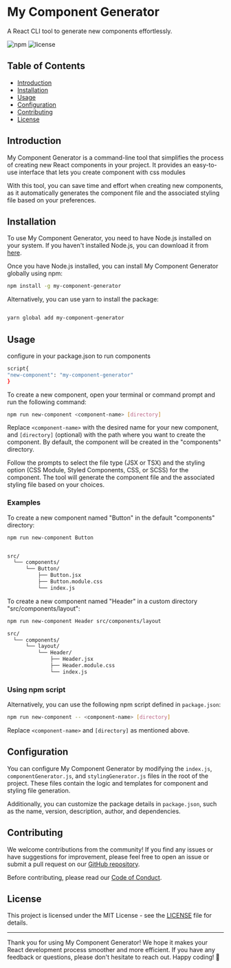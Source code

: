 # My Component Generator

A React CLI tool to generate new components effortlessly.

![npm](https://img.shields.io/npm/v/my-component-generator?color=blue) ![license](https://img.shields.io/npm/l/my-component-generator)

## Table of Contents

- [Introduction](#introduction)
- [Installation](#installation)
- [Usage](#usage)
- [Configuration](#configuration)
- [Contributing](#contributing)
- [License](#license)

## Introduction

My Component Generator is a command-line tool that simplifies the process of creating new React components in your project. It provides an easy-to-use interface that lets you create component with css modules

With this tool, you can save time and effort when creating new components, as it automatically generates the component file and the associated styling file based on your preferences.

## Installation

To use My Component Generator, you need to have Node.js installed on your system. If you haven't installed Node.js, you can download it from [here](https://nodejs.org/).

Once you have Node.js installed, you can install My Component Generator globally using npm:

```bash
npm install -g my-component-generator
```

Alternatively, you can use yarn to install the package:

```bash

yarn global add my-component-generator
```

## Usage

configure in your package.json to run components

```bash
script{
"new-component": "my-component-generator"
}
```

To create a new component, open your terminal or command prompt and run the following command:

```bash
npm run new-component <component-name> [directory]
```

Replace `<component-name>` with the desired name for your new component, and `[directory]` (optional) with the path where you want to create the component. By default, the component will be created in the "components" directory.

Follow the prompts to select the file type (JSX or TSX) and the styling option (CSS Module, Styled Components, CSS, or SCSS) for the component. The tool will generate the component file and the associated styling file based on your choices.

### Examples

To create a new component named "Button" in the default "components" directory:

```bash
npm run new-component Button

```

```bash

src/
  └── components/
      └── Button/
          ├── Button.jsx
          ├── Button.module.css
          └── index.js

```

To create a new component named "Header" in a custom directory "src/components/layout":

```bash
npm run new-component Header src/components/layout
```

```bash
src/
  └── components/
      └── layout/
          └── Header/
              ├── Header.jsx
              ├── Header.module.css
              └── index.js

```

### Using npm script

Alternatively, you can use the following npm script defined in `package.json`:

```bash
npm run new-component -- <component-name> [directory]
```

Replace `<component-name>` and `[directory]` as mentioned above.

## Configuration

You can configure My Component Generator by modifying the `index.js`, `componentGenerator.js`, and `stylingGenerator.js` files in the root of the project. These files contain the logic and templates for component and styling file generation.

Additionally, you can customize the package details in `package.json`, such as the name, version, description, author, and dependencies.

## Contributing

We welcome contributions from the community! If you find any issues or have suggestions for improvement, please feel free to open an issue or submit a pull request on our [GitHub repository](https://github.com/imranhrafi/component-generator).

Before contributing, please read our [Code of Conduct](CODE_OF_CONDUCT.md).

## License

This project is licensed under the MIT License - see the [LICENSE](LICENSE) file for details.

---

Thank you for using My Component Generator! We hope it makes your React development process smoother and more efficient. If you have any feedback or questions, please don't hesitate to reach out. Happy coding! 🚀
